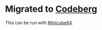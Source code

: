 # Migrated to [Codeberg](https://codeberg.org/milofultz/3d-on-6502)

This can be run with [Minicube64](https://aeriform.itch.io/minicube64).
